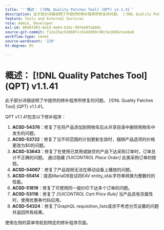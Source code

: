 ```yaml
---
title: '''概述： [!DNL Quality Patches Tool] (QPT) v1.1.41`'
description: 此子部分详细说明了中提供的修补程序所修复的问题。 [!DNL Quality Patches Tool] (QPT) v1.1.41。
feature: Tools and External Services
role: Admin, Developer
exl-id: 0040fd03-6e53-4e64-b3dc-997e60fabb8c
source-git-commit: f12e25ac5dd607cc614dd99c90c5e104b2cee6a8
workflow-type: tm+mt
source-wordcount: '229'
ht-degree: 0%

---
```


# 概述： [!DNL Quality Patches Tool] (QPT) v1.1.41

此子部分详细说明了中提供的修补程序所修复的问题。 [!DNL Quality Patches Tool] (QPT) v1.1.41。

QPT v1.1.41包含以下修补程序：

1. **ACSD-54376**：修复了在将产品添加到购物车后从共享目录中删除购物车中发生的问题。
1. **ACSD-53722**：修复了当不同范围的计划更新生效时，捆绑产品选项的价格更改为$0的问题。
1. **ACSD-53643**：修复了在使用已禁用或缺货的产品下达采购订单时，订单总计不正确的问题。 通过隐藏 *[!UICONTROL Place Order]* 此类采购订单的按钮。
1. **ACSD-54067**：修复了产品视频无法在移动设备上播放的问题。
1. **ACSD-55414**：提高MariaDB尝试将EAV entity_id从字符串转换为整数时的性能。
1. **ACSD-51819**：修复了可使用同一报价ID下达多个订单的问题。
1. **ACSD-53118**：修复了 *[!UICONTROL Cart Price Rule]* 当产品具有空属性时，使用优惠券代码应用。
1. **ACSD-54324**：修复了GraphQL requisition_lists请求不考虑分页设置的问题并返回所有结果。

使用左侧的菜单导航到特定的修补程序页面。
